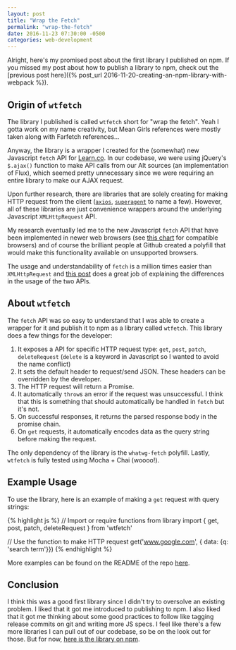 ```yaml
---
layout: post
title: "Wrap the Fetch"
permalink: "wrap-the-fetch"
date: 2016-11-23 07:30:00 -0500
categories: web-development
---
```


Alright, here's my promised post about the first library I published on
npm. If you missed my post about how to publish a library to npm, check
out the [previous post here]({% post_url 2016-11-20-creating-an-npm-library-with-webpack %}).

## Origin of `wtfetch`
The library I published is called `wtfetch` short for "wrap the fetch".
Yeah I gotta work on my name creativity, but Mean Girls references were
mostly taken along with Farfetch references...

Anyway, the library is a wrapper I created for the (somewhat) new Javascript `fetch` API
for [Learn.co](https://learn.co). In our codebase, we were using
jQuery's `$.ajax()` function to make API calls from our Alt sources (an
implementation of Flux), which seemed pretty unnecessary since we were
requiring an entire library to make our AJAX request.

Upon further research, there are libraries that are solely creating for
making HTTP request from the client ([`axios`](https://github.com/mzabriskie/axios), [`superagent`](https://github.com/visionmedia/superagent) to name a few). However, all of these libraries are just convenience wrappers around the underlying Javascript `XMLHttpRequest` API.

My research eventually led me to the new Javascript `fetch` API that
have been implemented in newer web browsers (see [this chart](https://developer.mozilla.org/en-US/docs/Web/API/Fetch_API#Browser_compatibility) for compatible browsers) and of course the brilliant people at Github created a polyfill that would make this functionality available on unsupported browsers.

The usage and understandability of `fetch` is a million times easier than `XMLHttpRequest` and [this post](https://developers.google.com/web/updates/2015/03/introduction-to-fetch)
does a great job of explaining the differences in the usage of the two
APIs.

## About `wtfetch`
The `fetch` API was so easy to understand that I was able to
create a wrapper for it and publish it to npm as a library called
`wtfetch`. This library does a few things for the developer:

1. It exposes a API for specific HTTP request type: `get`, `post`,
   `patch`, `deleteRequest` (`delete` is a keyword in Javascript so I
   wanted to avoid the name conflict)
2. It sets the default header to request/send JSON. These headers can be
overridden by the developer.
3. The HTTP request will return a Promise.
3. It automatically `throw`s an error if the request was unsuccessful.
   I think that this is something that should automatically be handled
   in `fetch` but it's not.
4. On successful responses, it returns the parsed response body in the
   promise chain.
5. On `get` requests, it automatically encodes data as the query string
   before making the request.

The only dependency of the library is the `whatwg-fetch` polyfill. Lastly, `wtfetch` is fully tested using Mocha + Chai (woooo!).

## Example Usage
To use the library, here is an example of making a `get` request with
query strings:

{% highlight js %}
// Import or require functions from library
import { get, post, patch, deleteRequest } from 'wtfetch'

// Use the function to make HTTP request
get('www.google.com', { data: {q: 'search term'}})
{% endhighlight %}

More examples can be found on the README of the repo [here](https://github.com/snags88/wtfetch).

## Conclusion
I think this was a good first library since I didn't try to oversolve
an existing problem. I liked that it got me introduced to publishing to
npm. I also liked that it got me thinking about some good practices to follow like tagging release commits on
git and writing more JS specs. I feel like there's a few more libraries
I can pull out of our codebase, so be on the look out for those. But for
now, [here is the library on
npm](https://www.npmjs.com/package/wtfetch).
